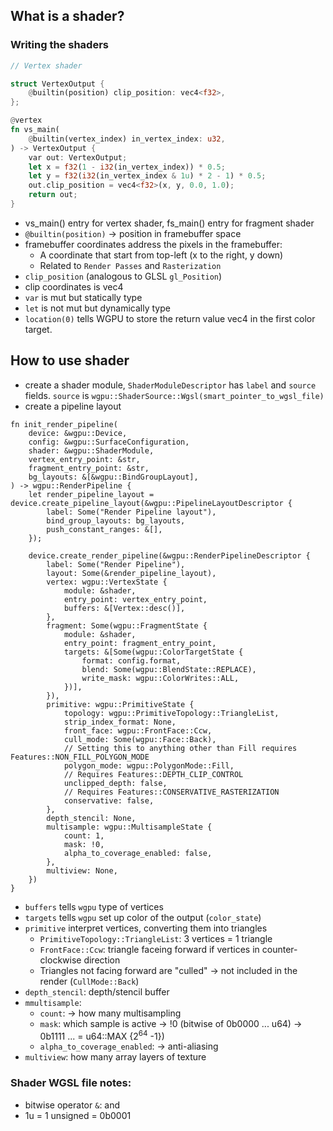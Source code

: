 ## What is a shader?
### Writing the shaders
```rust
// Vertex shader

struct VertexOutput {
    @builtin(position) clip_position: vec4<f32>,
};

@vertex
fn vs_main(
    @builtin(vertex_index) in_vertex_index: u32,
) -> VertexOutput {
    var out: VertexOutput;
    let x = f32(1 - i32(in_vertex_index)) * 0.5;
    let y = f32(i32(in_vertex_index & 1u) * 2 - 1) * 0.5;
    out.clip_position = vec4<f32>(x, y, 0.0, 1.0);
    return out;
}
```

- vs_main() entry for vertex shader, fs_main() entry for fragment shader
- `@builtin(position)` -> position in framebuffer space 
- framebuffer coordinates address the pixels in the framebuffer:
    - A coordinate that start from top-left (x to the right, y down) 
    - Related to `Render Passes` and `Rasterization`
- `clip_position` (analogous to GLSL `gl_Position`)
- clip coordinates is vec4
- `var` is mut but statically type
- `let` is not mut but dynamically type
- `location(0)` tells WGPU to store the return value vec4 in the first color target.
## How to use shader
- create a shader module,  `ShaderModuleDescriptor` has `label` and `source` fields. `source` is `wgpu::ShaderSource::Wgsl(smart_pointer_to_wgsl_file)` 
- create a pipeline layout
```rust,noplayground
fn init_render_pipeline(
    device: &wgpu::Device,
    config: &wgpu::SurfaceConfiguration,
    shader: &wgpu::ShaderModule,
    vertex_entry_point: &str,
    fragment_entry_point: &str,
    bg_layouts: &[&wgpu::BindGroupLayout],
) -> wgpu::RenderPipeline {
    let render_pipeline_layout = device.create_pipeline_layout(&wgpu::PipelineLayoutDescriptor {
        label: Some("Render Pipeline layout"),
        bind_group_layouts: bg_layouts,
        push_constant_ranges: &[],
    });

    device.create_render_pipeline(&wgpu::RenderPipelineDescriptor {
        label: Some("Render Pipeline"),
        layout: Some(&render_pipeline_layout),
        vertex: wgpu::VertexState {
            module: &shader,
            entry_point: vertex_entry_point,
            buffers: &[Vertex::desc()],
        },
        fragment: Some(wgpu::FragmentState {
            module: &shader,
            entry_point: fragment_entry_point,
            targets: &[Some(wgpu::ColorTargetState {
                format: config.format,
                blend: Some(wgpu::BlendState::REPLACE),
                write_mask: wgpu::ColorWrites::ALL,
            })],
        }),
        primitive: wgpu::PrimitiveState {
            topology: wgpu::PrimitiveTopology::TriangleList,
            strip_index_format: None,
            front_face: wgpu::FrontFace::Ccw,
            cull_mode: Some(wgpu::Face::Back),
            // Setting this to anything other than Fill requires Features::NON_FILL_POLYGON_MODE
            polygon_mode: wgpu::PolygonMode::Fill,
            // Requires Features::DEPTH_CLIP_CONTROL
            unclipped_depth: false,
            // Requires Features::CONSERVATIVE_RASTERIZATION
            conservative: false,
        },
        depth_stencil: None,
        multisample: wgpu::MultisampleState {
            count: 1,
            mask: !0,
            alpha_to_coverage_enabled: false,
        },
        multiview: None,
    })
}
```
- `buffers` tells `wgpu` type of vertices
- `targets` tells `wgpu` set up color of the output (`color_state`)
- `primitive` interpret vertices, converting them into triangles
    - `PrimitiveTopology::TriangleList`: 3 vertices = 1 triangle
    - `FrontFace::Ccw`: triangle faceing forward if vertices in counter-clockwise direction
    -  Triangles not facing forward are "culled" -> not included in the render (`CullMode::Back`)
- `depth_stencil`: depth/stencil buffer
- `mmultisample`:
    - `count`: -> how many multisampling
    - `mask`: which sample is active -> !0 (bitwise of 0b0000 ... u64) -> 0b1111 ... = u64::MAX {2<sup>64</sup> -1})
    - `alpha_to_coverage_enabled`: -> anti-aliasing
- `multiview`: how many array layers of texture
### Shader WGSL file notes:
- bitwise operator `&`: and
- 1u = 1 unsigned = 0b0001
